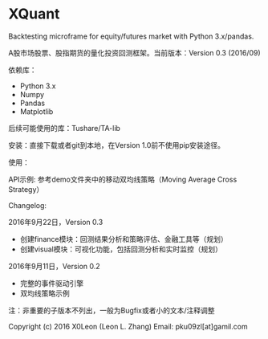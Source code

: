 # XQuant

Backtesting microframe for equity/futures market with Python 3.x/pandas.

A股市场股票、股指期货的量化投资回测框架。当前版本：Version 0.3 (2016/09)

依赖库：

* Python 3.x
* Numpy
* Pandas
* Matplotlib

后续可能使用的库：Tushare/TA-lib

安装：直接下载或者git到本地，在Version 1.0前不使用pip安装途径。

使用：

API示例: 参考demo文件夹中的移动双均线策略（Moving Average Cross Strategy）

Changelog:

2016年9月22日，Version 0.3

* 创建finance模块：回测结果分析和策略评估、金融工具等（规划）
* 创建visual模块：可视化功能，包括回测分析和实时监控（规划）

2016年9月11日，Version 0.2

* 完整的事件驱动引擎
* 双均线策略示例

注：非重要的子版本不列出，一般为Bugfix或者小的文本/注释调整

Copyright (c) 2016 X0Leon (Leon L. Zhang) Email: pku09zl[at]gamil.com 
